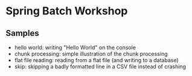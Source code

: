 Spring Batch Workshop
=====================

Samples
-------
* hello world: writing "Hello World" on the console
* chunk processing: simple illustration of the chunk processing
* flat file reading: reading from a flat file (and writing to a database)
* skip: skipping a badly formatted line in a CSV file instead of crashing